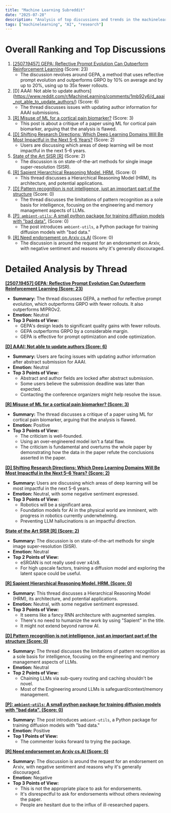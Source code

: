 ```yaml
---
title: "Machine Learning Subreddit"
date: "2025-07-28"
description: "Analysis of top discussions and trends in the machinelearning subreddit"
tags: ["machinelearning", "AI", "research"]
---
```


# Overall Ranking and Top Discussions
1. [[2507.19457] GEPA: Reflective Prompt Evolution Can Outperform Reinforcement Learning](https://arxiv.org/abs/2507.19457) (Score: 23)
    * The discussion revolves around GEPA, a method that uses reflective prompt evolution and outperforms GRPO by 10% on average and by up to 20%, using up to 35x fewer rollouts.
2.  [D] AAAI: Not able to update authors](https://www.reddit.com/r/MachineLearning/comments/1mb92y6/d_aaai_not_able_to_update_authors/) (Score: 6)
    *   The thread discusses issues with updating author information for AAAI submissions.
3.  [[R] Misuse of ML for a cortical pain biomarker?](https://www.reddit.com/r/MachineLearning/comments/1mbevi4/r_misuse_of_ml_for_a_cortical_pain_biomarker/) (Score: 3)
    *   This post is about a critique of a paper using ML for cortical pain biomarker, arguing that the analysis is flawed.
4.  [[D] Shifting Research Directions: Which Deep Learning Domains Will Be Most Impactful in the Next 5–6 Years?](https://www.reddit.com/r/MachineLearning/comments/1mbiv33/d_shifting_research_directions_which_deep/) (Score: 2)
    *   Users are discussing which areas of deep learning will be most impactful in the next 5-6 years.
5.  [State of the Art SISR [R]](https://www.reddit.com/r/MachineLearning/comments/1mbdw3q/state_of_the_art_sisr_r/) (Score: 2)
    *   The discussion is on state-of-the-art methods for single image super-resolution (SISR).
6.  [[R] Sapient Hierarchical Reasoning Model. HRM.](https://arxiv.org/abs/2506.21734) (Score: 0)
    *   This thread discusses a Hierarchical Reasoning Model (HRM), its architecture, and potential applications.
7.  [[D] Pattern recognition is not intelligence, just an important part of the structure](https://www.reddit.com/gallery/1mbmr42) (Score: 0)
    *   The thread discusses the limitations of pattern recognition as a sole basis for intelligence, focusing on the engineering and memory management aspects of LLMs.
8.  [[P]: `ambient-utils`: A small python package for training diffusion models with "bad data".](https://www.reddit.com/r/MachineLearning/comments/1mbgmno/p_ambientutils_a_small_python_package_for/) (Score: 0)
    *   The post introduces `ambient-utils`, a Python package for training diffusion models with "bad data."
9.  [[R] Need endorsement on Arxiv cs.AI](https://www.reddit.com/r/MachineLearning/comments/1mbj70e/r_need_endorsement_on_arxiv_csai/) (Score: 0)
    *   The discussion is around the request for an endorsement on Arxiv, with negative sentiment and reasons why it's generally discouraged.

# Detailed Analysis by Thread
**[[2507.19457] GEPA: Reflective Prompt Evolution Can Outperform Reinforcement Learning (Score: 23)](https://arxiv.org/abs/2507.19457)**
*  **Summary:** The thread discusses GEPA, a method for reflective prompt evolution, which outperforms GRPO with fewer rollouts. It also outperforms MIPROv2.
*  **Emotion:** Neutral
*  **Top 3 Points of View:**
    *   GEPA's design leads to significant quality gains with fewer rollouts.
    *   GEPA outperforms GRPO by a considerable margin.
    *   GEPA is effective for prompt optimization and code optimization.

**[[D] AAAI: Not able to update authors (Score: 6)](https://www.reddit.com/r/MachineLearning/comments/1mb92y6/d_aaai_not_able_to_update_authors/)**
*  **Summary:** Users are facing issues with updating author information after abstract submission for AAAI.
*  **Emotion:** Neutral
*  **Top 3 Points of View:**
    *   Abstract and author fields are locked after abstract submission.
    *   Some users believe the submission deadline was later than expected.
    *   Contacting the conference organizers might help resolve the issue.

**[[R] Misuse of ML for a cortical pain biomarker? (Score: 3)](https://www.reddit.com/r/MachineLearning/comments/1mbevi4/r_misuse_of_ml_for_a_cortical_pain_biomarker/)**
*  **Summary:** The thread discusses a critique of a paper using ML for cortical pain biomarker, arguing that the analysis is flawed.
*  **Emotion:** Positive
*  **Top 3 Points of View:**
    *   The criticism is well-founded.
    *   Using an over-engineered model isn't a fatal flaw.
    *   The criticism is fundamental and overturns the whole paper by demonstrating how the data in the paper refute the conclusions asserted in the paper.

**[[D] Shifting Research Directions: Which Deep Learning Domains Will Be Most Impactful in the Next 5–6 Years? (Score: 2)](https://www.reddit.com/r/MachineLearning/comments/1mbiv33/d_shifting_research_directions_which_deep/)**
*  **Summary:** Users are discussing which areas of deep learning will be most impactful in the next 5-6 years.
*  **Emotion:** Neutral, with some negative sentiment expressed.
*  **Top 3 Points of View:**
    *   Robotics will be a significant area.
    *   Foundation models for AI in the physical world are imminent, with progress in robotics currently underwhelming.
    *   Preventing LLM hallucinations is an impactful direction.

**[State of the Art SISR [R] (Score: 2)](https://www.reddit.com/r/MachineLearning/comments/1mbdw3q/state_of_the_art_sisr_r/)**
*  **Summary:** The discussion is on state-of-the-art methods for single image super-resolution (SISR).
*  **Emotion:** Neutral
*  **Top 2 Points of View:**
    *   eSRGAN is not really used over x4/x8.
    *   For high upscale factors, training a diffusion model and exploring the latent space could be useful.

**[[R] Sapient Hierarchical Reasoning Model. HRM. (Score: 0)](https://arxiv.org/abs/2506.21734)**
*  **Summary:** This thread discusses a Hierarchical Reasoning Model (HRM), its architecture, and potential applications.
*  **Emotion:** Neutral, with some negative sentiment expressed.
*  **Top 3 Points of View:**
    *   It seems like a fancy RNN architecture with augmented samples.
    *   There's no need to humanize the work by using "Sapient" in the title.
    *   It might not extend beyond narrow AI.

**[[D] Pattern recognition is not intelligence, just an important part of the structure (Score: 0)](https://www.reddit.com/gallery/1mbmr42)**
*  **Summary:** The thread discusses the limitations of pattern recognition as a sole basis for intelligence, focusing on the engineering and memory management aspects of LLMs.
*  **Emotion:** Neutral
*  **Top 2 Points of View:**
    *   Chaining LLMs via sub-query routing and caching shouldn't be novel.
    *   Most of the Engineering around LLMs is safeguard/context/memory management.

**[[P]: `ambient-utils`: A small python package for training diffusion models with "bad data". (Score: 0)](https://www.reddit.com/r/MachineLearning/comments/1mbgmno/p_ambientutils_a_small_python_package_for/)**
*  **Summary:** The post introduces `ambient-utils`, a Python package for training diffusion models with "bad data."
*  **Emotion:** Positive
*  **Top 1 Points of View:**
    *   The commenter looks forward to trying the package.

**[[R] Need endorsement on Arxiv cs.AI (Score: 0)](https://www.reddit.com/r/MachineLearning/comments/1mbj70e/r_need_endorsement_on_arxiv_csai/)**
*  **Summary:** The discussion is around the request for an endorsement on Arxiv, with negative sentiment and reasons why it's generally discouraged.
*  **Emotion:** Negative
*  **Top 3 Points of View:**
    *   This is not the appropriate place to ask for endorsements.
    *   It's disrespectful to ask for endorsements without others reviewing the paper.
    *   People are hesitant due to the influx of ill-researched papers.
